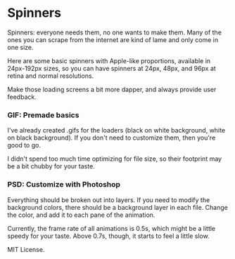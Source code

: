 # Spinners

Spinners: everyone needs them, no one wants to make them. Many of the ones you can scrape from the internet are kind of lame and only come in one size.

Here are some basic spinners with Apple-like proportions, available in 24px-192px sizes, so you can have spinners at 24px, 48px, and 96px at retina and normal resolutions.

Make those loading screens a bit more dapper, and always provide user feedback.

### GIF: Premade basics

I've already created .gifs for the loaders (black on white background, white on black background). If you don't need to customize them, then you're good to go.

I didn't spend too much time optimizing for file size, so their footprint may be a bit chubby for your taste.

### PSD: Customize with Photoshop

Everything should be broken out into layers. If you need to modify the background colors, there should be a background layer in each file. Change the color, and add it to each pane of the animation.

Currently, the frame rate of all animations is 0.5s, which might be a little speedy for your taste. Above 0.7s, though, it starts to feel a little slow.

MIT License.
